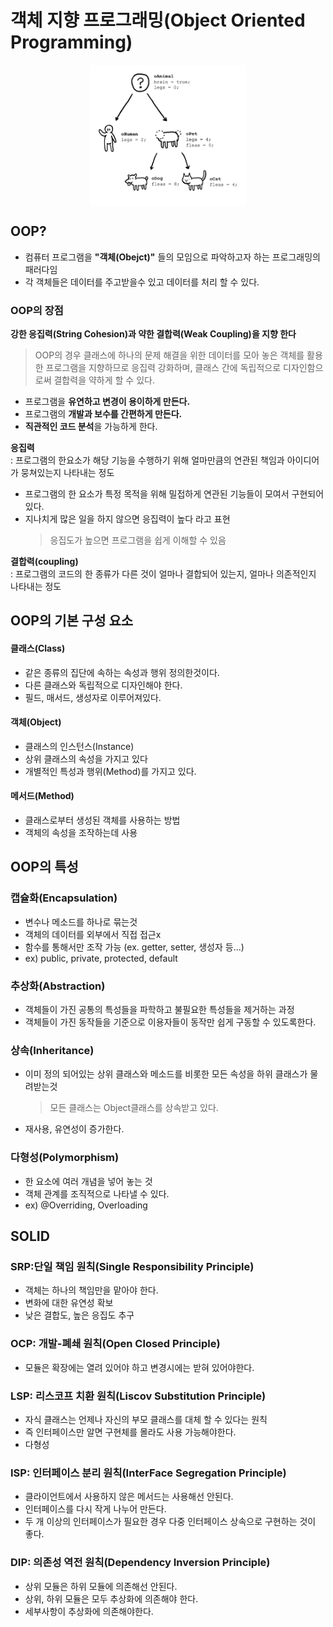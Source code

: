 # 객체 지향 프로그래밍(Object Oriented Programming)
<p align="center">
    <img align="center" width="250px" src="./img/oop.png"/>
</p>

## OOP?
- 컴퓨터 프로그램을 **"객체(Obejct)"** 들의 모임으로 파악하고자 하는 프로그래밍의 패러다임
- 각 객체들은 데이터를 주고받을수 있고 데이터를 처리 할 수 있다.
### OOP의 장점
**강한 응집력(String Cohesion)과 약한 결합력(Weak Coupling)을 지향 한다**
>OOP의 경우 클래스에 하나의 문제 해결을 위한 데이터를 모아 놓은 객체를 활용한 프로그램을 지향하므로 응집력 강화하며, 클래스 간에 독립적으로 디자인함으로써 결합력을 약하게 할 수 있다.
- 프로그램을 **유연하고 변경이 용이하게 만든다.**
- 프로그램의 **개발과 보수를 간편하게 만든다.**
- **직관적인 코드 분석**을 가능하게 한다.
 
**응집력**   
: 프로그램의 한요소가 해당 기능을 수행하기 위해 얼마만큼의 연관된 책임과 아이디어가 뭉쳐있는지 나타내는 정도
- 프로그램의 한 요소가 특정 목적을 위해 밀접하게 연관된 기능들이 모여서 구현되어있다.
- 지나치게 많은 일을 하지 않으면 응집력이 높다 라고 표현  
    >응집도가 높으면 프로그램을 쉽게 이해할 수 있음

**결합력(coupling)**  
: 프로그램의 코드의 한 종류가 다른 것이 얼마나 결합되어 있는지, 얼마나 의존적인지 나타내는 정도

## OOP의 기본 구성 요소
#### 클래스(Class)
- 같은 종류의 집단에 속하는 속성과 행위 정의한것이다.
- 다른 클래스와 독립적으로 디자인해야 한다.
- 필드, 매서드, 생성자로 이루어져있다.
#### 객체(Object)
- 클래스의 인스턴스(Instance)
- 상위 클래스의 속성을 가지고 있다
- 개별적인 특성과 행위(Method)를 가지고 있다.
#### 메서드(Method)
- 클래스로부터 생성된 객체를 사용하는 방법
- 객체의 속성을 조작하는데 사용
## OOP의 특성
### 캡슐화(Encapsulation)
- 변수나 메소드를 하나로 묶는것
- 객체의 데이터를 외부에서 직접 접근x
- 함수를 통해서만 조작 가능 (ex. getter, setter, 생성자 등...)
- ex) public, private, protected, default
### 추상화(Abstraction)
- 객체들이 가진 공통의 특성들을 파학하고 불필요한 특성들을 제거하는 과정
- 객체들이 가진 동작들을 기준으로 이용자들이 동작만 쉽게 구동할 수 있도록한다.
### 상속(Inheritance)
- 이미 정의 되어있는 상위 클래스와 메소드를 비롯한 모든 속성을 하위 클래스가 물려받는것
    >모든 클래스는 Object클래스를 상속받고 있다.
- 재사용, 유연성이 증가한다.
### 다형성(Polymorphism)
- 한 요소에 여러 개념을 넣어 놓는 것
- 객체 관계를 조직적으로 나타낼 수 있다.
- ex) @Overriding, Overloading
## SOLID
### SRP:단일 책임 원칙(Single Responsibility Principle)
- 객체는 하나의 책임만을 맡아야 한다.
- 변화에 대한 유연성 확보
- 낮은 결합도, 높은 응집도 추구
### OCP: 개발-폐쇄 원칙(Open Closed Principle)
- 모듈은 확장에는 열려 있어야 하고 변경시에는 받혀 있어야한다.
### LSP: 리스코프 치환 원칙(Liscov Substitution Principle)
- 자식 클래스는 언제나 자신의 부모 클래스를 대체 할 수 있다는 원칙
- 즉 인터페이스만 알면 구현체를 몰라도 사용 가능해야한다.
- 다형성
### ISP: 인터페이스 분리 원칙(InterFace Segregation Principle)
- 클라이언트에서 사용하지 않은 메서드는 사용해선 안된다.
- 인터페이스를 다시 작게 나누어 만든다.
- 두 개 이상의 인터페이스가 필요한 경우 다중 인터페이스 상속으로 구현하는 것이 좋다.
### DIP: 의존성 역전 원칙(Dependency Inversion Principle)
- 상위 모듈은 하위 모듈에 의존해선 안된다.
- 상위, 하위 모듈은 모두 추상화에 의존해야 한다.
- 세부사항이 추상화에 의존해야한다.